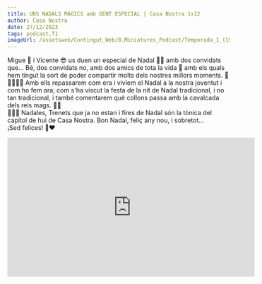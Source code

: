 ```yaml
---
title: UNS NADALS MÀGICS amb GENT ESPECIAL | Casa Nostra 1x12
author: Casa Nostra
date: 27/12/2023
tags: podcast,T1
imageUrl: /assetsweb/Contingut_Web/0.Miniatures_Podcast/Temporada_1_(1920x1080)/CASANOSTRA_Capítol12_1920x1080.jpg
---
```


<p>Migue 🥸 i Vicente 😎 us duen un especial de Nadal 🎄🎅 amb dos convidats que... Bé, dos convidats no, amb dos amics de tota la vida 💫 amb els quals hem tingut la sort de poder compartir molts dels nostres millors moments. 🤩 
<br>🧍‍♂️🧍‍♀️ Amb ells repassarem com era i vivíem el Nadal a la nostra joventut i com ho fem ara; com s&#39;ha viscut la festa de la nit de Nadal tradicional, i no tan tradicional, i també comentarem què collons passa amb la cavalcada dels reis mags. 👑🤴
<br>🎤🚂🎡 Nadales, Trenets que ja no estan i fires de Nadal són la tònica del capítol de hui de Casa Nostra. Bon Nadal, feliç any nou, i sobretot... 
<br>¡Sed felices! 🫶❤️</p>

<iframe width="560" height="315" src="https://www.youtube.com/embed/DEw9JhWCdsU?si=0mepu_oN4XDT_qPI" title="YouTube video player" frameborder="0" allow="accelerometer; autoplay; clipboard-write; encrypted-media; gyroscope; picture-in-picture; web-share" referrerpolicy="strict-origin-when-cross-origin" allowfullscreen></iframe>
